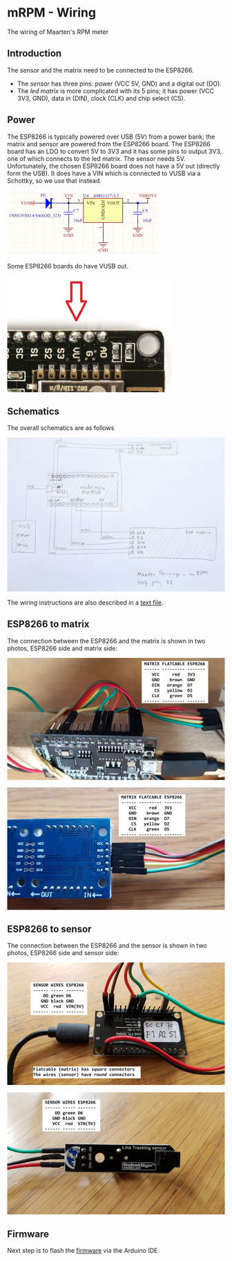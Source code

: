 # mRPM - Wiring
The wiring of Maarten's RPM meter

## Introduction
The sensor and the matrix need to be connected to the ESP8266.
 - The _sensor_ has three pins: power (VCC 5V, GND) and a digital out (DO).
 - The _led matrix_ is more complicated with its 5 pins; it has power (VCC 3V3, GND), data in (DIN), clock (CLK) and chip select (CS).

## Power
The ESP8266 is typically powered over USB (5V) from a power bank; the matrix and sensor are powered from the ESP8266 board.
The ESP8266 board has an LDO to convert 5V to 3V3 and it has some pins to output 3V3, one of which connects to the led matrix.
The sensor needs 5V. Unfortunately, the chosen ESP8266 board does not have a 5V out (directly form the USB). 
It does have a VIN which is connected to VUSB via a Schottky, so we use that instead.

  ![VUSB to VIN](VIN.png)

Some ESP8266 boards do have VUSB out.

  ![VUSB out pin](VU.jpg)

## Schematics
The overall schematics are as follows

  ![Schematics](1schematics.jpg)

The wiring instructions are also described in a [text file](2wiring.txt).

## ESP8266 to matrix
The connection between the ESP8266 and the matrix is shown in two photos, ESP8266 side and matrix side:

  ![ESP8266 to Matrix connection](3esp-matrix.jpg)
  
  ![Matrix to ESP8266 connection](3matrix-esp.jpg)

## ESP8266 to sensor
The connection between the ESP8266 and the sensor is shown in two photos, ESP8266 side and sensor side:

  ![ESP8266 to Matrix connection](4esp-sensor.jpg)
  
  ![Matrix to ESP8266 connection](4sensor-esp.jpg)

## Firmware
Next step is to flash the [firmware](../arduino) via the Arduino IDE.
